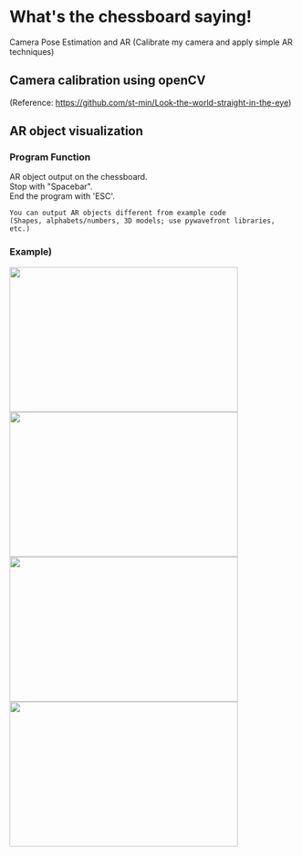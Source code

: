 # What's the chessboard saying!
Camera Pose Estimation and AR (Calibrate my camera and apply simple AR techniques)
  
  
## Camera calibration using openCV
(Reference: https://github.com/st-min/Look-the-world-straight-in-the-eye)
  
  
## AR object visualization
  
### Program Function  
AR object output on the chessboard.  
Stop with "Spacebar".  
End the program with 'ESC'.  

  
    You can output AR objects different from example code
    (Shapes, alphabets/numbers, 3D models; use pywavefront libraries, etc.)

  
### Example)  
<img src="https://github.com/st-min/What-s-the-chessboard-saying-/assets/70586865/dc674d87-f7ea-479a-a7f8-688d89a8c37e" width="400" height="254"/>
<img src="https://github.com/st-min/What-s-the-chessboard-saying-/assets/70586865/97ec7581-0183-42db-bedc-bfc75137e9c5" width="400" height="254"/>
<img src="https://github.com/st-min/What-s-the-chessboard-saying-/assets/70586865/e526c99f-3735-4ac4-b21f-39809f825afa" width="400" height="254"/>
<img src="https://github.com/st-min/What-s-the-chessboard-saying-/assets/70586865/71499c0c-229f-45d1-afc3-28f62e813f08" width="400" height="254"/>



